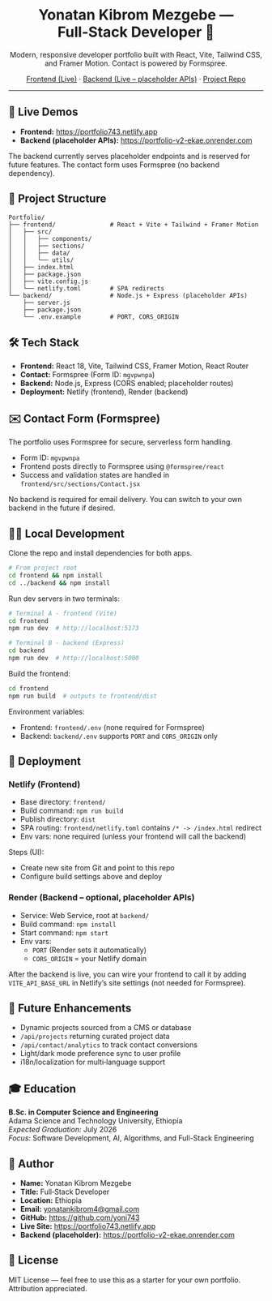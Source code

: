 <div align="center">

# Yonatan Kibrom Mezgebe — Full‑Stack Developer 🚀

Modern, responsive developer portfolio built with React, Vite, Tailwind CSS, and Framer Motion. Contact is powered by Formspree.

[Frontend (Live)](https://portfolio743.netlify.app) · [Backend (Live – placeholder APIs)](https://portfolio-v2-ekae.onrender.com) · [Project Repo](https://github.com/yoni743/portfolio-v2)

</div>

---

## 🔗 Live Demos

- **Frontend:** https://portfolio743.netlify.app
- **Backend (placeholder APIs):** https://portfolio-v2-ekae.onrender.com

The backend currently serves placeholder endpoints and is reserved for future features. The contact form uses Formspree (no backend dependency).

## 🧱 Project Structure

```
Portfolio/
├── frontend/               # React + Vite + Tailwind + Framer Motion
│   ├── src/
│   │   ├── components/
│   │   ├── sections/
│   │   ├── data/
│   │   └── utils/
│   ├── index.html
│   ├── package.json
│   ├── vite.config.js
│   └── netlify.toml        # SPA redirects
└── backend/                # Node.js + Express (placeholder APIs)
    ├── server.js
    ├── package.json
    └── .env.example        # PORT, CORS_ORIGIN
```

## 🛠️ Tech Stack

- **Frontend:** React 18, Vite, Tailwind CSS, Framer Motion, React Router
- **Contact:** Formspree (Form ID: `mgvpwnpa`)
- **Backend:** Node.js, Express (CORS enabled; placeholder routes)
- **Deployment:** Netlify (frontend), Render (backend)

## ✉️ Contact Form (Formspree)

The portfolio uses Formspree for secure, serverless form handling.

- Form ID: `mgvpwnpa`
- Frontend posts directly to Formspree using `@formspree/react`
- Success and validation states are handled in `frontend/src/sections/Contact.jsx`

No backend is required for email delivery. You can switch to your own backend in the future if desired.

## 🧑‍💻 Local Development

Clone the repo and install dependencies for both apps.

```bash
# From project root
cd frontend && npm install
cd ../backend && npm install
```

Run dev servers in two terminals:

```bash
# Terminal A - frontend (Vite)
cd frontend
npm run dev  # http://localhost:5173

# Terminal B - backend (Express)
cd backend
npm run dev  # http://localhost:5000
```

Build the frontend:

```bash
cd frontend
npm run build  # outputs to frontend/dist
```

Environment variables:

- Frontend: `frontend/.env` (none required for Formspree)
- Backend: `backend/.env` supports `PORT` and `CORS_ORIGIN` only

## 🚀 Deployment

### Netlify (Frontend)

- Base directory: `frontend/`
- Build command: `npm run build`
- Publish directory: `dist`
- SPA routing: `frontend/netlify.toml` contains `/* -> /index.html` redirect
- Env vars: none required (unless your frontend will call the backend)

Steps (UI):

- Create new site from Git and point to this repo
- Configure build settings above and deploy

### Render (Backend – optional, placeholder APIs)

- Service: Web Service, root at `backend/`
- Build command: `npm install`
- Start command: `npm start`
- Env vars:
  - `PORT` (Render sets it automatically)
  - `CORS_ORIGIN` = your Netlify domain

After the backend is live, you can wire your frontend to call it by adding `VITE_API_BASE_URL` in Netlify’s site settings (not needed for Formspree).

## 🔮 Future Enhancements

- Dynamic projects sourced from a CMS or database
- `/api/projects` returning curated project data
- `/api/contact/analytics` to track contact conversions
- Light/dark mode preference sync to user profile
- i18n/localization for multi‑language support

## 🎓 Education

**B.Sc. in Computer Science and Engineering**  
Adama Science and Technology University, Ethiopia  
*Expected Graduation:* July 2026  
*Focus:* Software Development, AI, Algorithms, and Full-Stack Engineering

## 👤 Author

- **Name:** Yonatan Kibrom Mezgebe
- **Title:** Full‑Stack Developer
- **Location:** Ethiopia
- **Email:** <yonatankibrom4@gmail.com>
- **GitHub:** https://github.com/yoni743
- **Live Site:** https://portfolio743.netlify.app
- **Backend (placeholder):** https://portfolio-v2-ekae.onrender.com

## 📄 License

MIT License — feel free to use this as a starter for your own portfolio. Attribution appreciated.
